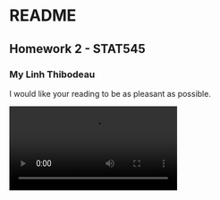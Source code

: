 # README 
## Homework 2 - STAT545
### My Linh Thibodeau

I would like your reading to be as pleasant as possible.  

![cat reading](/visual-support/cat_read_militarystrategy.mp4)